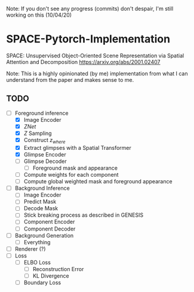 Note: If you don't see any progress (commits) don't despair, I'm still working on this (10/04/20)

# SPACE-Pytorch-Implementation
SPACE: Unsupervised Object-Oriented Scene Representation via Spatial Attention and Decomposition https://arxiv.org/abs/2001.02407

Note: This is a highly opinionated (by me) implementation from what I can understand from the paper and makes sense to me.

## TODO
* [ ] Foreground inference
    * [x] Image Encoder
    * [x] $ZNet$
    * [x] $Z$ Sampling
    * [x] Construct $z_{where}$
    * [x] Extract glimpses with a Spatial Transformer
    * [x] Glimpse Encoder
    * [ ] Glimpse Decoder
      * [ ] Foreground mask and appearance
    * [ ] Compute weights for each component
    * [ ] Compute global weighted mask and foreground appearance
* [ ] Background Inference
  * [ ] Image Encoder
  * [ ] Predict Mask
  * [ ] Decode Mask
  * [ ] Stick breaking process as described in GENESIS
  * [ ] Component Encoder
  * [ ] Component Decoder
* [ ] Background Generation
  * [ ] Everything
* [ ] Renderer (?)
* [ ] Loss
  * [ ] ELBO Loss
    * [ ] Reconstruction Error
    * [ ] KL Divergence
  * [ ] Boundary Loss
